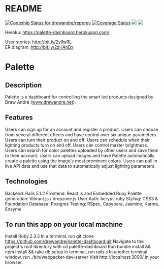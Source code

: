 # README

[ ![Codeship Status for drewandre/reporev](https://app.codeship.com/projects/87ce2be0-a061-0135-21d0-72267cb9a81b/status?branch=master)](https://app.codeship.com/projects/253920)    [![Coverage Status](https://coveralls.io/repos/github/drewandre/palette-dashboard/badge.svg?branch=master)](https://coveralls.io/github/drewandre/palette-dashboard?branch=master)    <a href="https://codeclimate.com/github/drewandre/palette-dashboard/maintainability"><img src="https://api.codeclimate.com/v1/badges/2922eba3b2b8516af001/maintainability" /></a>   <a href="https://codeclimate.com/github/drewandre/palette-dashboard/test_coverage"><img src="https://api.codeclimate.com/v1/badges/2922eba3b2b8516af001/test_coverage" /></a>

Heroku: https://palette-dashboard.herokuapp.com/

User stories: http://bit.ly/2yIIwRL</br>
ER diagram: http://bit.ly/2zHAhDx</br>

<h1>Palette</h1>

## Description
Palette is a dashboard for controlling the smart led products designed by Drew André (www.drewandre.net).

## Features
Users can sign up for an account and register a product.
Users can choose from several different effects and have control over six unique parameters.
Users can turn their product on and off.
Users can schedule when their lighting products turn on and off.
Users can control master brightness.
Users can search for color palettes uploaded by other users and save them to their account.
Users can upload images and have Palette automatically create a palette using the image's most prominent colors.
Users can pull in live API data and use that data to automatically adjust lighting parameters.

## Technologies
Backend: Rails 5.1.2
Frontend: React.js and Embedded Ruby
Palette generation: Vibrant.js / dropzone.js
User Auth: bcrypt-ruby 
Styling: CSS3 & Foundation
Database: Postgres
Testing: RSpec, Capybara, Jasmine, Karma, Enzyme

## To run this app on your local machine
Install Ruby.2.3.3
In a terminal, run git clone https://github.com/drewandre/palette-dashboard.git
Navigate to the project's root directory with cd palette-dashboard
Run bundle install && npm install && rake db:setup
In terminal, run rails s
In another terminal window, run ./bin/webpacker-dev-server
Visit http://localhost:3000/ in your browser.
